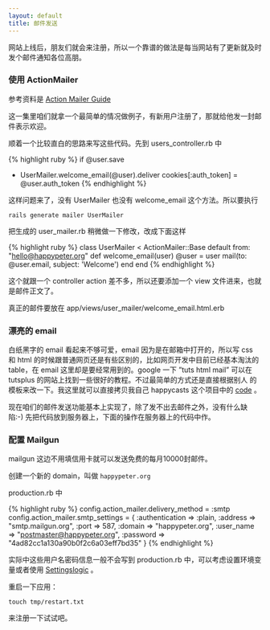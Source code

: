 ```yaml
---
layout: default
title: 邮件发送
---
```


网站上线后，朋友们就会来注册，所以一个靠谱的做法是每当网站有了更新就及时发个邮件通知各位高朋。

### 使用 ActionMailer
参考资料是 [Action Mailer Guide](http://guides.rubyonrails.org/action_mailer_basics.html)

这一集里咱们就拿一个最简单的情况做例子，有新用户注册了，那就给他发一封邮件表示欢迎。

顺着一个比较直白的思路来写这些代码。先到 users_controller.rb 中

{% highlight ruby %}
if @user.save
+ UserMailer.welcome_email(@user).deliver
  cookies[:auth_token] = @user.auth_token
{% endhighlight %}

这样问题来了，没有 UserMailer 也没有 welcome_email 这个方法。所以要执行

    rails generate mailer UserMailer


把生成的 user_mailer.rb 稍微做一下修改，改成下面这样

{% highlight ruby %}
class UserMailer < ActionMailer::Base
  default from: "hello@happypeter.org"
   def welcome_email(user)
    @user = user
    mail(to: @user.email, subject: 'Welcome')
  end
end
{% endhighlight %}

这个就跟一个 controller action 差不多，所以还要添加一个 view 文件进来，也就是邮件正文了。

真正的邮件要放在 app/views/user_mailer/welcome_email.html.erb

### 漂亮的 email
白纸黑字的 email 看起来不够可爱，email 因为是在邮箱中打开的，所以写 css 和 html 的时候跟普通网页还是有些区别的，比如网页开发中目前已经基本淘汰的
table，在 email 这里却是要经常用到的。google 一下 ”tuts html mail” 可以在 tutsplus 的网站上找到一些很好的教程。不过最简单的方式还是直接根据别人
的模板来改一下。我这里就可以直接拷贝我自己 happycasts 这个项目中的 [code](https://github.com/happypeter/happycasts/blob/master/app/views/happy_mailer/new_ep_release.html.erb) 。


现在咱们的邮件发送功能基本上实现了，除了发不出去邮件之外，没有什么缺陷:-) 先把代码放到服务器上，下面的操作在服务器上的代码中作。

### 配置 Mailgun
mailgun 这边不用填信用卡就可以发送免费的每月10000封邮件。

创建一个新的 domain，叫做 `happypeter.org`

production.rb 中

{% highlight ruby %}
config.action_mailer.delivery_method = :smtp
config.action_mailer.smtp_settings = {
  :authentication => :plain,
  :address => "smtp.mailgun.org",
  :port => 587,
  :domain => "happypeter.org",
  :user_name => "postmaster@happypeter.org",
  :password => "4ad82cc1a130a90b0f2c6a03eff7bd35"
}
{% endhighlight %}

实际中这些用户名密码信息一般不会写到 production.rb 中，可以考虑设置环境变量或者使用 [Settingslogic](https://github.com/settingslogic/settingslogic) 。

重启一下应用：

    touch tmp/restart.txt

来注册一下试试吧。
